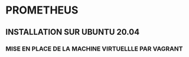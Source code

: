 # PROMETHEUS
## INSTALLATION SUR UBUNTU 20.04
### MISE EN PLACE DE LA MACHINE VIRTUELLLE PAR VAGRANT


